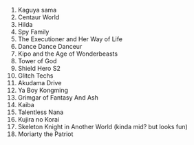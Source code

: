 1. Kaguya sama
2. Centaur World
3. Hilda
4. Spy Family 
5. The Executioner and Her Way of Life
6. Dance Dance Danceur
7. Kipo and the Age of Wonderbeasts
8. Tower of God
9. Shield Hero S2
10. Glitch Techs
11. Akudama Drive
12. Ya Boy Kongming
13. Grimgar of Fantasy And Ash
14. Kaiba
15. Talentless Nana
16. Kujira no Korai
17. Skeleton Knight in Another World (kinda mid? but looks fun)
18. Moriarty the Patriot
